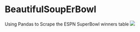 # BeautifulSoupErBowl
 Using Pandas to Scrape the ESPN SuperBowl winners table
![](https://www.logopik.com/wp-content/uploads/edd/2018/06/Super-Bowl-50-logo-vector-free.png)
